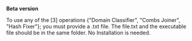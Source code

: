 **Beta version**

To use any of the [3] operations {"Domain Classifier", "Combs Joiner", "Hash Fixer"}; you must provide a .txt file. The file.txt and the executable file should be in the same folder. No 
Installation is needed.





